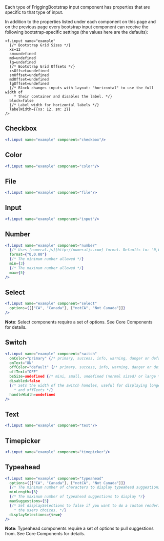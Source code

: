 Each type of FriggingBootstrap input component has properties that are specific to that type of input.

In addition to the properties listed under each component on this page and on the previous page every bootstrap input component can receive the following bootstrap-specific settings (the values here are the defaults):

```
<f.input name="example"
  {/* Bootstrap Grid Sizes */}
  xs=12
  sm=undefined
  md=undefined
  lg=undefined
  {/* Bootstrap Grid Offsets */}
  xsOffset=undefined
  smOffset=undefined
  mdOffset=undefined
  lgOffset=undefined
  {/* Block changes inputs with layout: "horizontal" to use the full width of
    * their container and disables the label. */}
  block=false
  {/* Label width for horizontal labels */}
  labelWidth={{xs: 12, sm: 2}}
/>
```

## Checkbox

```jsx
<f.input name="example" component="checkbox"/>
```

## Color

```jsx
<f.input name="example" component="color"/>
```

## File

```jsx
<f.input name="example" component="file"/>
```

## Input

```jsx
<f.input name="example" component="input"/>
```

## Number

```jsx
<f.input name="example" component="number"
  {/* Uses [numeral.js][http://numeraljs.com] format. Defaults to: "0,0[.][00]" */}
  format={"0,0.00"}
  {/* The minimum number allowed */}
  min={3}
  {/* The maxinum number allowed */}
  max={5}
/>
```

## Select

```jsx
<f.input name="example" component="select"
  options={[["CA", "Canada"], ["notCA", "Not Canada"]]}
/>
```

**Note:** Select components require a set of options. See Core Components for details.

## Switch

```jsx
<f.input name="example" component="switch"
  onColor="primary" {/* primary, success, info, warning, danger or default */}
  onText="ON"
  offColor="default" {/* primary, success, info, warning, danger or default */}
  offText="OFF"
  bsSize=undefined {/* mini, small, undefined (normal sized) or large */}
  disabled=false
  {/* Sets the width of the switch handles, useful for displaying longer onTexts
    * and offTexts */}
  handleWidth=undefined
/>
```

## Text

```jsx
<f.input name="example" component="text"/>
```

## Timepicker

```jsx
<f.input name="example" component="timepicker"/>
```

## Typeahead

```jsx
<f.input name="example" component="typeahead"
  options={[["CA", "Canada"], ["notCA", "Not Canada"]]}
  {/* The minimum number of characters to display typeahead suggestions */}
  minLength={3}
  {/* The maxinum number of typeahead suggestions to display */}
  maxSuggestions={5}
  {/* Set displaySelections to false if you want to do a custom rendering of
    * the users choices. */}
  displaySelections={true}
/>
```

**Note:** Typeahead components require a set of options to pull suggestions from. See Core Components for details.
